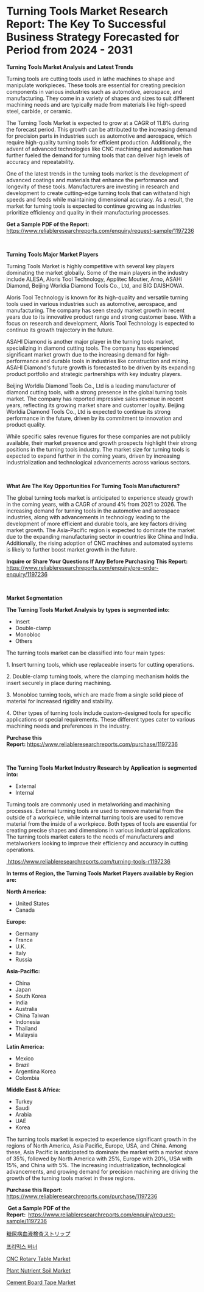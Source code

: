 <p><h1>Turning Tools Market Research Report: The Key To Successful Business Strategy Forecasted for Period from 2024 - 2031</h1></p><p><strong>Turning Tools Market Analysis and Latest Trends</strong></p>
<p><p>Turning tools are cutting tools used in lathe machines to shape and manipulate workpieces. These tools are essential for creating precision components in various industries such as automotive, aerospace, and manufacturing. They come in a variety of shapes and sizes to suit different machining needs and are typically made from materials like high-speed steel, carbide, or ceramic.</p><p>The Turning Tools Market is expected to grow at a CAGR of 11.8% during the forecast period. This growth can be attributed to the increasing demand for precision parts in industries such as automotive and aerospace, which require high-quality turning tools for efficient production. Additionally, the advent of advanced technologies like CNC machining and automation has further fueled the demand for turning tools that can deliver high levels of accuracy and repeatability.</p><p>One of the latest trends in the turning tools market is the development of advanced coatings and materials that enhance the performance and longevity of these tools. Manufacturers are investing in research and development to create cutting-edge turning tools that can withstand high speeds and feeds while maintaining dimensional accuracy. As a result, the market for turning tools is expected to continue growing as industries prioritize efficiency and quality in their manufacturing processes.</p></p>
<p><strong>Get a Sample PDF of the Report:&nbsp;</strong> <a href="https://www.reliableresearchreports.com/enquiry/request-sample/1197236">https://www.reliableresearchreports.com/enquiry/request-sample/1197236</a></p>
<p>&nbsp;</p>
<p><strong>Turning Tools Major Market Players</strong></p>
<p><p>Turning Tools Market is highly competitive with several key players dominating the market globally. Some of the main players in the industry include ALESA, Aloris Tool Technology, Applitec Moutier, Arno, ASAHI Diamond, Beijing Worldia Diamond Tools Co., Ltd, and BIG DAISHOWA.</p><p>Aloris Tool Technology is known for its high-quality and versatile turning tools used in various industries such as automotive, aerospace, and manufacturing. The company has seen steady market growth in recent years due to its innovative product range and strong customer base. With a focus on research and development, Aloris Tool Technology is expected to continue its growth trajectory in the future.</p><p>ASAHI Diamond is another major player in the turning tools market, specializing in diamond cutting tools. The company has experienced significant market growth due to the increasing demand for high-performance and durable tools in industries like construction and mining. ASAHI Diamond's future growth is forecasted to be driven by its expanding product portfolio and strategic partnerships with key industry players.</p><p>Beijing Worldia Diamond Tools Co., Ltd is a leading manufacturer of diamond cutting tools, with a strong presence in the global turning tools market. The company has reported impressive sales revenue in recent years, reflecting its growing market share and customer loyalty. Beijing Worldia Diamond Tools Co., Ltd is expected to continue its strong performance in the future, driven by its commitment to innovation and product quality.</p><p>While specific sales revenue figures for these companies are not publicly available, their market presence and growth prospects highlight their strong positions in the turning tools industry. The market size for turning tools is expected to expand further in the coming years, driven by increasing industrialization and technological advancements across various sectors.</p></p>
<p>&nbsp;</p>
<p><strong>What Are The Key Opportunities For Turning Tools Manufacturers?</strong></p>
<p><p>The global turning tools market is anticipated to experience steady growth in the coming years, with a CAGR of around 4% from 2021 to 2026. The increasing demand for turning tools in the automotive and aerospace industries, along with advancements in technology leading to the development of more efficient and durable tools, are key factors driving market growth. The Asia-Pacific region is expected to dominate the market due to the expanding manufacturing sector in countries like China and India. Additionally, the rising adoption of CNC machines and automated systems is likely to further boost market growth in the future.</p></p>
<p><strong>Inquire or Share Your Questions If Any Before Purchasing This Report:</strong> <a href="https://www.reliableresearchreports.com/enquiry/pre-order-enquiry/1197236">https://www.reliableresearchreports.com/enquiry/pre-order-enquiry/1197236</a></p>
<p>&nbsp;</p>
<p><strong>Market Segmentation</strong></p>
<p><strong>The Turning Tools Market Analysis by types is segmented into:</strong></p>
<p><ul><li>Insert</li><li>Double-clamp</li><li>Monobloc</li><li>Others</li></ul></p>
<p><p>The turning tools market can be classified into four main types:</p><p>1. Insert turning tools, which use replaceable inserts for cutting operations.</p><p>2. Double-clamp turning tools, where the clamping mechanism holds the insert securely in place during machining.</p><p>3. Monobloc turning tools, which are made from a single solid piece of material for increased rigidity and stability.</p><p>4. Other types of turning tools include custom-designed tools for specific applications or special requirements. These different types cater to various machining needs and preferences in the industry.</p></p>
<p><strong>Purchase this Report:&nbsp;</strong><a href="https://www.reliableresearchreports.com/purchase/1197236">https://www.reliableresearchreports.com/purchase/1197236</a></p>
<p>&nbsp;</p>
<p><strong>The Turning Tools Market Industry Research by Application is segmented into:</strong></p>
<p><ul><li>External</li><li>Internal</li></ul></p>
<p><p>Turning tools are commonly used in metalworking and machining processes. External turning tools are used to remove material from the outside of a workpiece, while internal turning tools are used to remove material from the inside of a workpiece. Both types of tools are essential for creating precise shapes and dimensions in various industrial applications. The turning tools market caters to the needs of manufacturers and metalworkers looking to improve their efficiency and accuracy in cutting operations.</p></p>
<p><a href="https://www.reliableresearchreports.com/turning-tools-r1197236">&nbsp;https://www.reliableresearchreports.com/turning-tools-r1197236</a></p>
<p><strong>In terms of Region, the Turning Tools Market Players available by Region are:</strong></p>
<p>
    <p> <strong> North America: </strong>
        <ul>
            <li>United States</li>
            <li>Canada</li>
        </ul>
        </p> 
    <p> <strong> Europe: </strong>
        <ul>
            <li>Germany</li>
            <li>France</li>
            <li>U.K.</li>
            <li>Italy</li>
            <li>Russia</li>
        </ul>
        </p> 
    <p> <strong> Asia-Pacific: </strong>
        <ul>
            <li>China</li>
            <li>Japan</li>
            <li>South Korea</li>
            <li>India</li>
            <li>Australia</li>
            <li>China Taiwan</li>
            <li>Indonesia</li>
            <li>Thailand</li>
            <li>Malaysia</li>
        </ul>
        </p> 
    <p> <strong> Latin America: </strong>
        <ul>
            <li>Mexico</li>
            <li>Brazil</li>
            <li>Argentina Korea</li>
            <li>Colombia</li>
        </ul>
        </p> 
    <p> <strong> Middle East & Africa: </strong>
        <ul>
            <li>Turkey</li>
            <li>Saudi</li>
            <li>Arabia</li>
            <li>UAE</li>
            <li>Korea</li>
        </ul>
    </p>
    </p>
<p><p>The turning tools market is expected to experience significant growth in the regions of North America, Asia Pacific, Europe, USA, and China. Among these, Asia Pacific is anticipated to dominate the market with a market share of 35%, followed by North America with 25%, Europe with 20%, USA with 15%, and China with 5%. The increasing industrialization, technological advancements, and growing demand for precision machining are driving the growth of the turning tools market in these regions.</p></p>
<p><strong>Purchase this Report: </strong><a href="https://www.reliableresearchreports.com/purchase/1197236">https://www.reliableresearchreports.com/purchase/1197236</a></p>
<p>&nbsp;<strong>Get a Sample PDF of the Report:&nbsp;&nbsp;</strong><a href="https://www.reliableresearchreports.com/enquiry/request-sample/1197236">https://www.reliableresearchreports.com/enquiry/request-sample/1197236</a></p>
<p><strong></strong></p>
<p><p><a href="https://github.com/hwbcz413288296/Market-Research-Report-List-1/blob/main/777304131444.md">糖尿病血液検査ストリップ</a></p><p><a href="https://github.com/bunxhcci35271755/Market-Research-Report-List-1/blob/main/996855428955.md">프리믹스 버너</a></p><p><a href="https://github.com/Chiragrp22/Market-Research-Report-List-4/blob/main/cnc-rotary-table-market.md">CNC Rotary Table Market</a></p><p><a href="https://issuu.com/reportprime-2/docs/plant-nutrient-soil-market-size-2030.pptx">Plant Nutrient Soil Market</a></p><p><a href="https://www.linkedin.com/pulse/cement-board-tape-market-comprehensive-assessment-type-application-4ybjc?trackingId=cYhJEILh34FABUkZjtVUUQ%3D%3D">Cement Board Tape Market</a></p></p>